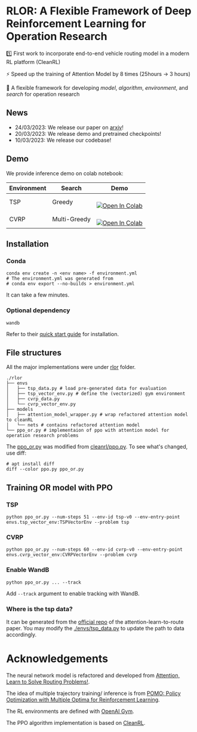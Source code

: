 # RLOR: A Flexible Framework of Deep Reinforcement Learning for Operation Research

:one: First work to incorporate end-to-end vehicle routing model in a modern RL platform (CleanRL)

:zap: Speed up the training of Attention Model by 8 times (25hours $\to$ 3 hours)

:mag_right: A flexible framework for developing *model*, *algorithm*, *environment*, and *search* for operation research

## News

- 24/03/2023: We release our paper on [arxiv](https://arxiv.org/abs/2303.13117)!
- 20/03/2023: We release demo and pretrained checkpoints!
- 10/03/2023: We release our codebase!


## Demo
We provide inference demo on colab notebook:

| Environment | Search       | Demo                                                         |
| ----------- | ------------ | ------------------------------------------------------------ |
| TSP         | Greedy       | <a target="_blank" href="https://colab.research.google.com/github/cpwan/RLOR/blob/main/demo/tsp_search.ipynb"><br/>  <img src="https://colab.research.google.com/assets/colab-badge.svg" alt="Open In Colab"/><br/></a> |
| CVRP        | Multi-Greedy | <a target="_blank" href="https://colab.research.google.com/github/cpwan/RLOR/blob/main/demo/cvrp_search.ipynb"><br/>  <img src="https://colab.research.google.com/assets/colab-badge.svg" alt="Open In Colab"/><br/></a> |


## Installation
### Conda
```shell
conda env create -n <env name> -f environment.yml
# The environment.yml was generated from
# conda env export --no-builds > environment.yml
```
It can take a few minutes.
### Optional dependency
`wandb`

Refer to their [quick start guide](https://docs.wandb.ai/quickstart) for installation.

## File structures
All the major implementations were under [rlor](./rlor) folder.
```shell
./rlor
├── envs
│   ├── tsp_data.py # load pre-generated data for evaluation
│   ├── tsp_vector_env.py # define the (vectorized) gym environment
│   ├── cvrp_data.py 
│   └── cvrp_vector_env.py 
├── models
│   ├── attention_model_wrapper.py # wrap refactored attention model to cleanRL
│   └── nets # contains refactored attention model
└── ppo_or.py # implementaion of ppo with attention model for operation research problems
```

The [ppo_or.py](./ppo_or.py) was modified from [cleanrl/ppo.py](https://github.com/vwxyzjn/cleanrl/blob/28fd178ca182bd83c75ed0d49d52e235ca6cdc88/cleanrl/ppo.py). To see what's changed, use diff:
```shell
# apt install diff
diff --color ppo.py ppo_or.py
```

## Training OR model with PPO
### TSP
```shell
python ppo_or.py --num-steps 51 --env-id tsp-v0 --env-entry-point envs.tsp_vector_env:TSPVectorEnv --problem tsp
```
### CVRP
```shell
python ppo_or.py --num-steps 60 --env-id cvrp-v0 --env-entry-point envs.cvrp_vector_env:CVRPVectorEnv --problem cvrp
```
### Enable WandB
```shell
python ppo_or.py ... --track
```
Add `--track` argument to enable tracking with WandB.

### Where is the tsp data?
It can be generated from the [official repo](https://github.com/wouterkool/attention-learn-to-route) of the attention-learn-to-route paper. You may modify the [./envs/tsp_data.py](./envs/tsp_data.py) to update the path to data accordingly.

# Acknowledgements
The neural network model is refactored and developed from [Attention, Learn to Solve Routing Problems!](https://github.com/wouterkool/attention-learn-to-route).

The idea of multiple trajectory training/ inference is from [POMO: Policy Optimization with Multiple Optima for Reinforcement Learning](https://proceedings.neurips.cc/paper/2020/hash/f231f2107df69eab0a3862d50018a9b2-Abstract.html).

The RL environments are defined with [OpenAI Gym](https://github.com/openai/gym/tree/0.23.1).

The PPO algorithm implementation is based on [CleanRL](https://github.com/vwxyzjn/cleanrl).
